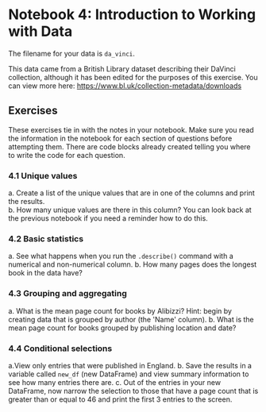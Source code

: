 # Notebook 4: Introduction to Working with Data

The filename for your data is ```da_vinci```.

This data came from a British Library dataset describing their DaVinci collection, although it has been edited for the purposes of this exercise. You can view more here: https://www.bl.uk/collection-metadata/downloads

## Exercises
These exercises tie in with the notes in your notebook. Make sure you read the information in the notebook for each section of questions before attempting them. There are code blocks already created telling you where to write the code for each question.

### 4.1 Unique values
a. Create a list of the unique values that are in one of the columns and print the results.  
b. How many unique values are there in this column? You can look back at the previous notebook if you need a reminder how to do this.  

### 4.2 Basic statistics
a. See what happens when you run the ```.describe()``` command with a numerical and non-numerical column.
b. How many pages does the longest book in the data have?


### 4.3 Grouping and aggregating
a. What is the mean page count for books by Alibizzi? Hint: begin by creating data that is grouped by author (the 'Name' column). 
b. What is the mean page count for books grouped by publishing location and date?   

### 4.4 Conditional selections
a.View only entries that were published in England.
b. Save the results in a variable called `new_df` (new DataFrame) and view summary information to see how many entries there are.
c. Out of the entries in your new DataFrame, now narrow the selection to those that have a page count that is greater than or equal to 46 and print the first 3 entries to the screen. 
